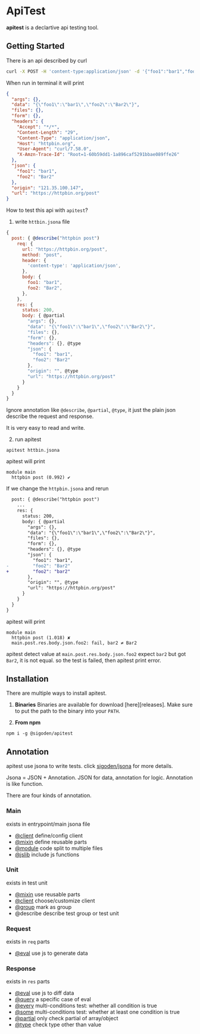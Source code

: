 # ApiTest

**apitest** is a declartive api testing tool.

## Getting Started

There is an api described by curl
```sh
curl -X POST -H 'content-type:application/json' -d '{"foo1":"bar1","foo2":"Bar2"}' https://httpbin.org/post 
```
When run in terminal it will print
```json
{
  "args": {}, 
  "data": "{\"foo1\":\"bar1\",\"foo2\":\"Bar2\"}", 
  "files": {}, 
  "form": {}, 
  "headers": {
    "Accept": "*/*", 
    "Content-Length": "29", 
    "Content-Type": "application/json", 
    "Host": "httpbin.org", 
    "User-Agent": "curl/7.58.0", 
    "X-Amzn-Trace-Id": "Root=1-60b59dd1-1a896caf5291bbae089ffe26"
  }, 
  "json": {
    "foo1": "bar1", 
    "foo2": "Bar2"
  }, 
  "origin": "121.35.100.147", 
  "url": "https://httpbin.org/post"
}
```

How to test this api with `apitest`?

1. write `httbin.jsona` file
```js
{
  post: { @describe("httpbin post")
    req: {
      url: "https://httpbin.org/post",
      method: "post",
      header: {
        'content-type': 'application/json',
      },
      body: {
        foo1: "bar1",
        foo2: "Bar2",
      },
    },
    res: {
      status: 200,
      body: { @partial
        "args": {},
        "data": "{\"foo1\":\"bar1\",\"foo2\":\"Bar2\"}",
        "files": {},
        "form": {},
        "headers": {}, @type
        "json": {
          "foo1": "bar1",
          "foo2": "Bar2"
        },
        "origin": "", @type
        "url": "https://httpbin.org/post"
      }
    }
  }
}
```

Ignore annotation like `@describe`, `@partial`, `@type`, it just the plain json describe the request and response.

It is very easy to read and write.

2. run apitest

```
apitest httbin.jsona
```

apitest will print
```
module main
  httpbin post (0.992) ✔
```

If we change the `httpbin.jsona` and rerun
```diff
  post: { @describe("httpbin post")
    ...
    res: {
      status: 200,
      body: { @partial
        "args": {},
        "data": "{\"foo1\":\"bar1\",\"foo2\":\"Bar2\"}",
        "files": {},
        "form": {},
        "headers": {}, @type
        "json": {
          "foo1": "bar1",
-         "foo2": "Bar2"
+         "foo2": "bar2"
        },
        "origin": "", @type
        "url": "https://httpbin.org/post"
      }
    }
  }
}
```

apitest will print

```
module main
  httpbin post (1.018) ✘
  main.post.res.body.json.foo2: fail, bar2 ≠ Bar2

```
apitest detect value at `main.post.res.body.json.foo2` expect `bar2` but got `Bar2`, it is not equal. 
so the test is failed, then apitest print error.

## Installation

There are multiple ways to install apitest.

1.  **Binaries**
   Binaries are available for download [here][releases]. Make sure to put the
   path to the binary into your `PATH`.

2. **From npm**
  ```
  npm i -g @sigoden/apitest
  ```

## Annotation

apitest use jsona to write tests. click [sigoden/jsona](https://github.com/sigoden/jsona) for more details.

Jsona = JSON + Annotation. JSON for data, annotation for logic. Annotation is like function.

There are four kinds of annotation.

### Main

exists in entrypoint/main jsona file

- [@client](./docs/client.md) define/config client
- [@mixin](./docs/mixin.md) define reusable parts
- [@module](./docs/module.md) code split to multiple files
- [@jslib](./docs/jslib.md) include js functions

### Unit

exists in test unit

- [@mixin](./docs/mixin.md) use reusable parts
- [@client](./docs/client.md) choose/customize client
- [@group](./docs/group.md) mark as group
- @describe describe test group or test unit

### Request

exists in `req` parts

- [@eval](./docs/eval.md) use js to generate data

### Response

exists in `res` parts

- [@eval](./docs/eval.md) use js to diff data
- [@query](./docs/eval.md) a specific case of eval
- [@every](./docs/every.md) multi-conditions test: whether all condition is true
- [@some](./docs/some.md) multi-conditions test: whether at least one condition is true
- [@partial](./docs/partial.md) only check partial of array/object
- [@type](./docs/type.md) check type other than value

